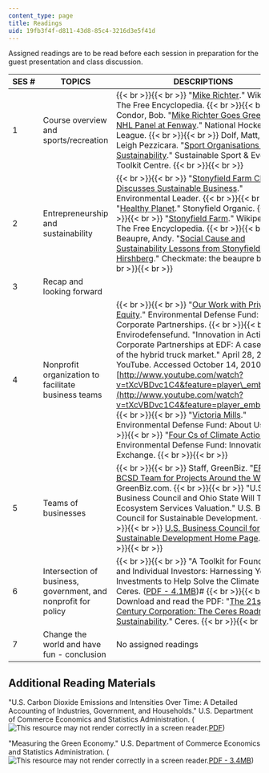 ```yaml
---
content_type: page
title: Readings
uid: 19fb3f4f-d811-43d8-85c4-3216d3e5f41d
---
```


Assigned readings are to be read before each session in preparation for the guest presentation and class discussion.

| SES # | TOPICS | DESCRIPTIONS |
| --- | --- | --- |
| 1 | Course overview and sports/recreation |  {{< br >}}{{< br >}} "[Mike Richter](http://en.wikipedia.org/wiki/Mike_Richter)." Wikipedia: The Free Encyclopedia. {{< br >}}{{< br >}} Condor, Bob. "[Mike Richter Goes Green with NHL Panel at Fenway](http://www.nhl.com/ice/news.htm?id=512477)." National Hockey League. {{< br >}}{{< br >}} Dolf, Matt, and Leigh Pezzicara. "[Sport Organisations Tackle Sustainability](http://sustainable-sport.org/sport-organisations-tackle-sustainability/)." Sustainable Sport & Event Toolkit Centre. {{< br >}}{{< br >}}  |
| 2 | Entrepreneurship and sustainability |  {{< br >}}{{< br >}} "[Stonyfield Farm CEO Discusses Sustainable Business](http://www.environmentalleader.com/2009/03/02/stonyfield-farm-ceo-discusses-sustainable-business/)." Environmental Leader. {{< br >}}{{< br >}} "[Healthy Planet](https://web.archive.org/web/20091108064929/http://www.stonyfield.com/healthy_planet/index.jsp)." Stonyfield Organic. {{< br >}}{{< br >}} "[Stonyfield Farm](http://en.wikipedia.org/wiki/Stonyfield_Farm)." Wikipedia: The Free Encyclopedia. {{< br >}}{{< br >}} Beaupre, Andy. "[Social Cause and Sustainability Lessons from Stonyfield Farms' Hirshberg](https://cleanspeak.brodeur.com/blog/posts/social-cause-sustainability-lessons-from-stonyfield-farms-hirshberg/)." Checkmate: the beaupre blog. {{< br >}}{{< br >}}  |
| 3 | Recap and looking forward | &nbsp; |
| 4 | Nonprofit organization to facilitate business teams |  {{< br >}}{{< br >}} "[Our Work with Private Equity](http://www.edf.org/page.cfm?tagID=56)." Environmental Defense Fund: Corporate Partnerships. {{< br >}}{{< br >}} Envirodefensefund. "Innovation in Action — Corporate Partnerships at EDF: A case study of the hybrid truck market." April 28, 2009. YouTube. Accessed October 14, 2010. [http://www.youtube.com/watch?v=tXcVBDvc1C4&feature=player\_embedded](http://www.youtube.com/watch?v=tXcVBDvc1C4&feature=player_embedded) {{< br >}}{{< br >}} "[Victoria Mills](http://www.edf.org/page.cfm?tagID=946)." Environmental Defense Fund: About Us. {{< br >}}{{< br >}} "[Four Cs of Climate Action](http://innovation.edf.org/page.cfm?tagID=13142)." Environmental Defense Fund: Innovation Exchange. {{< br >}}{{< br >}}  |
| 5 | Teams of businesses |  {{< br >}}{{< br >}} Staff, GreenBiz. "[EPA, US BCSD Team for Projects Around the World](http://www.greenbiz.com/news/2007/07/31/epa-us-bcsd-team-projects-around-world)." GreenBiz.com. {{< br >}}{{< br >}} "U.S. Business Council and Ohio State Will Team on Ecosystem Services Valuation." U.S. Business Council for Sustainable Development. {{< br >}}{{< br >}} [U.S. Business Council for Sustainable Development Home Page](https://usbcsd.org/). {{< br >}}{{< br >}}  |
| 6 | Intersection of business, government, and nonprofit for policy |  {{< br >}}{{< br >}} "A Toolkit for Foundations and Individual Investors: Harnessing Your Investments to Help Solve the Climate Crisis." Ceres. ([PDF - 4.1MB](https://core.ac.uk/download/pdf/71355398.pdf))# {{< br >}}{{< br >}} Download and read the PDF: "[The 21st Century Corporation: The Ceres Roadmap for Sustainability](http://www.ceres.org/ceresroadmap)." Ceres. {{< br >}}{{< br >}}  |
| 7 | Change the world and have fun - conclusion | No assigned readings 

Additional Reading Materials
----------------------------

"U.S. Carbon Dioxide Emissions and Intensities Over Time: A Detailed Accounting of Industries, Government, and Households." U.S. Department of Commerce Economics and Statistics Administration. (![This resource may not render correctly in a screen reader.](/images/inacessible.gif)[PDF](http://www.esa.doc.gov/sites/default/files/appendix_0.pdf))

"Measuring the Green Economy." U.S. Department of Commerce Economics and Statistics Administration. (![This resource may not render correctly in a screen reader.](/images/inacessible.gif)[PDF - 3.4MB](http://www.esa.doc.gov/sites/default/files/reports/documents/greeneconomyreport_0.pdf))